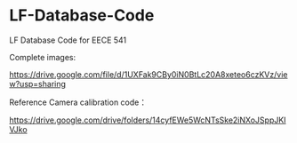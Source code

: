 # LF-Database-Code
LF Database Code for EECE 541

Complete images:

https://drive.google.com/file/d/1UXFak9CBy0iN0BtLc20A8xeteo6czKVz/view?usp=sharing

Reference Camera calibration code：

https://drive.google.com/drive/folders/14cyfEWe5WcNTsSke2iNXoJSppJKIVJko
